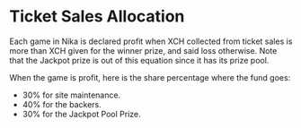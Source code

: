 # Ticket Sales Allocation

Each game in Nika is declared profit when XCH collected from ticket sales is more than XCH given for the winner prize, and said loss otherwise. Note that the Jackpot prize is out of this equation since it has its prize pool.

When the game is profit, here is the share percentage where the fund goes:
- 30% for site maintenance.
- 40% for the backers.
- 30% for the Jackpot Pool Prize.